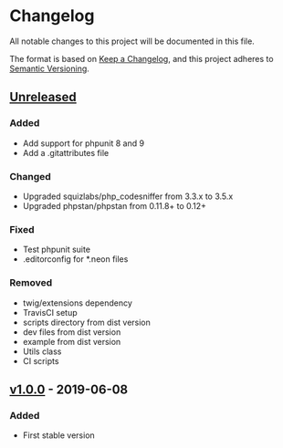 # Changelog
All notable changes to this project will be documented in this file.

The format is based on [Keep a Changelog](https://keepachangelog.com/en/1.0.0/),
and this project adheres to [Semantic Versioning](https://semver.org/spec/v2.0.0.html).

## [Unreleased]
### Added
- Add support for phpunit 8 and 9
- Add a .gitattributes file

### Changed
- Upgraded squizlabs/php_codesniffer from 3.3.x to 3.5.x
- Upgraded phpstan/phpstan from 0.11.8+ to 0.12+

### Fixed
- Test phpunit suite
- .editorconfig for *.neon files


### Removed
- twig/extensions dependency
- TravisCI setup
- scripts directory from dist version
- dev files from dist version
- example from dist version
- Utils class
- CI scripts


## [v1.0.0] - 2019-06-08
### Added
- First stable version

[Unreleased]: https://github.com/olivierlacan/keep-a-changelog/compare/v1.0.0...HEAD
[v1.0.0]: https://github.com/olivierlacan/keep-a-changelog/releases/tag/v1.0.0
